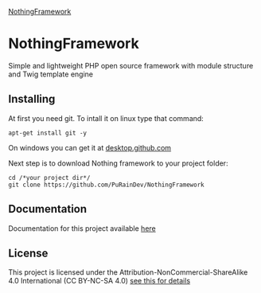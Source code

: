 [NothingFramework](http://nothing.purain.ml/static/banner.png)
# NothingFramework
Simple and lightweight PHP open source framework with module structure and Twig template engine



## Installing

At first you need git. To intall it on linux type that command:

```
apt-get install git -y
```

On windows you can get it at [desktop.github.com](desktop.github.com)

Next step is to download Nothing framework to your project folder:

```
cd /*your project dir*/
git clone https://github.com/PuRainDev/NothingFramework
```



## Documentation
Documentation for this project available [here](http://nothing.purain.ml/view/list)



## License
This project is licensed under the Attribution-NonCommercial-ShareAlike 4.0 International (CC BY-NC-SA 4.0) [see this for details](https://creativecommons.org/licenses/by-nc-sa/4.0/)